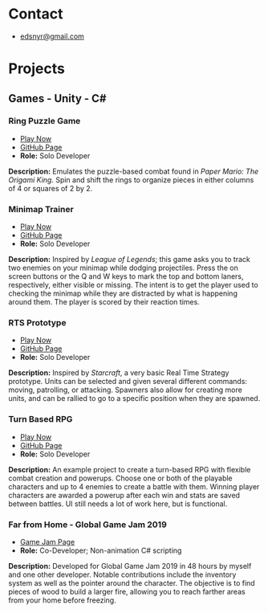 # Contact
- edsnyr@gmail.com

# Projects

## Games - Unity - C#

### Ring Puzzle Game
- [Play Now](https://edsnyr.github.io/Ring-Puzzle-Game_Play/)
- [GitHub Page](https://github.com/edsnyr/Ring-Puzzle-Game)
- **Role:** Solo Developer

**Description:** Emulates the puzzle-based combat found in _Paper Mario: The Origami King._ Spin and shift the rings to organize pieces in either columns of 4 or squares of 2 by 2.


### Minimap Trainer
- [Play Now](https://edsnyr.github.io/Minimap-Trainer_Play/)
- [GitHub Page](https://github.com/edsnyr/Minimap-Trainer)
- **Role:** Solo Developer

**Description:** Inspired by _League of Legends_; this game asks you to track two enemies on your minimap while dodging projectiles. Press the on screen buttons or the Q and W keys to mark the top and bottom laners, respectively, either visible or missing. The intent is to get the player used to checking the minimap while they are distracted by what is happening around them. The player is scored by their reaction times.


### RTS Prototype
- [Play Now](https://edsnyr.github.io/RTS-Prototype_Play/)
- [GitHub Page](https://github.com/edsnyr/RTS-Prototype)
- **Role:** Solo Developer

**Description:** Inspired by _Starcraft_, a very basic Real Time Strategy prototype. Units can be selected and given several different commands: moving, patrolling, or attacking. Spawners also allow for creating more units, and can be rallied to go to a specific position when they are spawned.


### Turn Based RPG
- [Play Now](https://edsnyr.github.io/Turn-Based-RPG_Play/)
- [GitHub Page](https://github.com/edsnyr/Turn-Based-RPG)
- **Role:** Solo Developer

**Description:** An example project to create a turn-based RPG with flexible combat creation and powerups. Choose one or both of the playable characters and up to 4 enemies to create a battle with them. Winning player characters are awarded a powerup after each win and stats are saved between battles. UI still needs a lot of work here, but is functional.

### Far from Home - Global Game Jam 2019
- [Game Jam Page](https://globalgamejam.org/2019/games/far-home-6)
- **Role:** Co-Developer; Non-animation C# scripting

**Description:** Developed for Global Game Jam 2019 in 48 hours by myself and one other developer. Notable contributions include the inventory system as well as the pointer around the character. The objective is to find pieces of wood to build a larger fire, allowing you to reach farther areas from your home before freezing.
